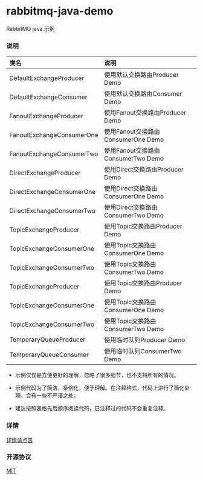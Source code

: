 # rabbitmq-java-demo

RabbitMQ java 示例

### 说明

|类名|说明|
|:-|:-|
|DefaultExchangeProducer|使用默认交换路由Producer Demo|
|DefaultExchangeConsumer|使用默认交换路由Consumer Demo|
|FanoutExchangeProducer|使用Fanout交换路由Producer Demo|
|FanoutExchangeConsumerOne|使用Fanout交换路由ConsumerOne Demo|
|FanoutExchangeConsumerTwo|使用Fanout交换路由ConsumerTwo Demo|
|DirectExchangeProducer|使用Direct交换路由Producer Demo|
|DirectExchangeConsumerOne|使用Direct交换路由ConsumerOne Demo|
|DirectExchangeConsumerTwo|使用Direct交换路由ConsumerTwo Demo|
|TopicExchangeProducer|使用Topic交换路由Producer Demo|
|TopicExchangeConsumerOne|使用Topic交换路由ConsumerOne Demo|
|TopicExchangeConsumerTwo|使用Topic交换路由ConsumerTwo Demo|
|TopicExchangeProducer|使用Topic交换路由Producer Demo|
|TopicExchangeConsumerOne|使用Topic交换路由ConsumerOne Demo|
|TopicExchangeConsumerTwo|使用Topic交换路由ConsumerTwo Demo|
|TemporaryQueueProducer|使用临时队列Producer Demo|
|TemporaryQueueConsumer|使用临时队列ConsumerTwo Demo|

* 示例仅仅是方便更好的理解，忽略了很多细节，也不支持所有的情况。

* 示例代码为了简洁，条例化，便于理解。在注释格式，代码上进行了简化处理，会有一些不严谨之处。

* 建议按照表格先后顺序阅读代码，已注释过的代码不会重复注释。

### 详情

[详情请点击](https://www.jianshu.com/p/05844a6205e2)

### 开源协议

[MIT](./LICENSE)